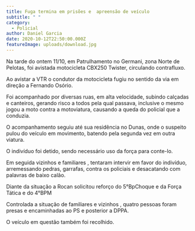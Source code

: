 ```yaml
---
title: Fuga termina em prisões e  apreensão de veículo
subtitle: " "
category:
  - Policial
author: Daniel Garcia
date: 2020-10-12T22:50:00.000Z
featureImage: uploads/download.jpg
---
```



Na tarde do ontem 11/10, em Patrulhamento no Germani, zona Norte de Pelotas, foi avistada motocicleta CBX250 Twister, circulando contrafluxo.

Ao avistar a VTR o condutor da motocicleta fugiu no sentido da via em direção a Fernando Osório.

Foi acompanhado por diversas ruas, em alta velocidade, subindo calçadas e canteiros, gerando risco a todos pela qual passava, inclusive o mesmo jogou a moto contra a motoviatura, causando a queda do policial que a conduzia.

O acompanhamento seguiu até sua residência no Dunas, onde o suspeito pulou do veículo em movimento, batendo pela segunda vez em outra viatura.

O indivíduo foi detido, sendo necessário uso da força para conte-lo.

Em seguida vizinhos e familiares , tentaram intervir em favor do indivíduo, arremessando pedras, garrafas, contra os policiais e desacatando com palavras de baixo calão.

Diante da situação a Rocan solicitou reforço do 5°BpChoque e da Força Tática e do 4°BPM

Controlada a situação de familiares e vizinhos , quatro pessoas foram presas e encaminhadas ao PS e posterior a DPPA.

O veículo em questão também foi recolhido.